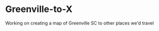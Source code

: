 Greenville-to-X
===============
Working on creating a map of Greenville SC to other places we'd travel
